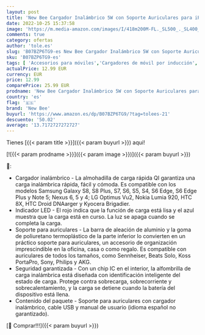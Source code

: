 ```yaml
---
layout: post
title: 'New Bee Cargador Inalámbrico 5W con Soporte Auriculares para iPhone XS MAX/XS/XR/X/ 8/8 Plus/  Samsung S9/ S9 Plus/ S8 / S8 Plus / S7 / S7 Edge / S6 / S6 Edge con indicador LED'
date: 2022-10-25 15:37:58
image: 'https://m.media-amazon.com/images/I/418m200M-FL._SL500_._SL400_.jpg'
comments: true
category: ofertas
author: 'tole.es'
slug: 'B07BZP6TG9-es New Bee Cargador Inalámbrico 5W con Soporte Auriculares...'
sku: 'B07BZP6TG9-es'
tags: [ 'Accesorios para móviles','Cargadores de móvil por inducción','Cargadores para móviles','Comunicación móvil y accesorios','Electrónica','iphone','new bee','🇪🇸', ]
actualPrice: 12.99 EUR
currency: EUR
price: 12.99
comparePrice: 25.99 EUR
prodname: 'New Bee Cargador Inalámbrico 5W con Soporte Auriculares para iPhone XS MAX/XS/XR/X/ 8/8 Plus/  Samsung S9/ S9 Plus/ S8 / S8 Plus / S7 / S7 Edge / S6 / S6 Edge con indicador LED'
country: 'es'
flag: '🇪🇸'
brand: 'New Bee'
buyurl: 'https://www.amazon.es/dp/B07BZP6TG9/?tag=tolees-21'
descuento: '50.02'
average: '13.7172727272727'
---
```


Tienes [{{< param title >}}]({{< param buyurl >}}) aqui!

[![{{< param prodname >}}]({{< param image >}})]({{< param buyurl >}})

🔎:

- Cargador inalámbrico - La almohadilla de carga rápida QI garantiza una carga inalámbrica rápida, fácil y cómoda. Es compatible con los modelos Samsung Galaxy S8, S8 Plus, S7, S6, S5, S4, S6 Edge, S6 Edge Plus y Note 5; Nexus 6, 5 y 4; LG Optimus Vu2, Nokia Lumia 920, HTC 8X, HTC Droid DNAarger y Kyocera Brigadier.
- Indicador LED - El rojo indica que la función de carga está lisa y el azul muestra que la carga está en curso. La luz se apaga cuando se completa la carga.
- Soporte para auriculares - La barra de aleación de aluminio y la goma de poliuretano termoplástico de la parte inferior lo convierten en un práctico soporte para auriculares, un accesorio de organización imprescindible en la oficina, casa o como regalo. Es compatible con auriculares de todos los tamaños, como Sennheiser, Beats Solo, Koss PortaPro, Sony, Philips y AKG.
- Seguridad garantizada - Con un chip IC en el interior, la alfombrilla de carga inalámbrica está diseñada con identificación inteligente del estado de carga. Protege contra sobrecarga, sobrecorriente y sobrecalentamiento, y la carga se detiene cuando la batería del dispositivo está llena.
- Contenido del paquete - Soporte para auriculares con cargador inalámbrico, cable USB y manual de usuario (idioma español no garantizado).

[🛒 Comprar!!!]({{< param buyurl >}})

